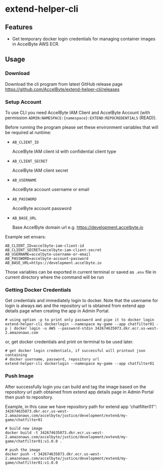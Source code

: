 # extend-helper-cli

## Features

- Get temporary docker login credentials for managing container images in AccelByte AWS ECR.

## Usage

### Download

Download the cli program from latest GitHub release page https://github.com/AccelByte/extend-helper-cli/releases

### Setup Account

To use CLI you need AccelByte IAM Client and AccelByte Account (with permission `ADMIN:NAMESPACE:{namespace}:EXTEND:REPOCREDENTIALS` (READ)).

Before running the program please set these environment variables that will be required
at runtime:

- `AB_CLIENT_ID`

  AccelByte IAM client id with confidential client type

- `AB_CLIENT_SECRET`

  AccelByte IAM client secret

- `AB_USERNAME`

  AccelByte account username or email

- `AB_PASSWORD`

  AccelByte account password

- `AB_BASE_URL`

  Base AccelByte domain url e.g. https://development.accelbyte.io

Example set envars:

```shell
AB_CLIENT_ID=accelbyte-iam-client-id
AB_CLIENT_SECRET=accelbyte-iam-client-secret
AB_USERNAME=accelbyte-username-or-email
AB_PASSWORD=accelbyte-account-password
AB_BASE_URL=https://development.accelbyte.io
```

Those variables can be exported in current terminal or saved as `.env` file 
in current directory where the command will be run

### Getting Docker Credentials

Get credentials and immediately login to docker.
Note that the username for login is always `AWS` and
the repository url is obtained from extend app details page when creating the app in Admin Portal.

```shell
# using option -p to print only password and pipe it to docker login
extend-helper-cli dockerlogin --namespace my-game --app chatfilter01 -p | docker login -u AWS --password-stdin 342674635073.dkr.ecr.us-west-2.amazonaws.com
```

or, get docker credentials and print on terminal to be used later.

```shell
# get docker login credentials, if successful will printout json containing
# docker username, password, repository url
extend-helper-cli dockerlogin --namespace my-game --app chatfilter01
```

### Push Image

After successfully login you can build and tag the image based on the repository 
url path obtained from extend app details page in Admin Portal
then push to repository.

Example, in this case we have repository path for extend app 'chatfilter01'': `342674635073.dkr.ecr.us-west-2.amazonaws.com/accelbyte/justice/development/extend/my-game/chatfilter01`

```shell
# build new image
docker build -t 342674635073.dkr.ecr.us-west-2.amazonaws.com/accelbyte/justice/development/extend/my-game/chatfilter01:v1.0.0 .

# push the image
docker push -t 342674635073.dkr.ecr.us-west-2.amazonaws.com/accelbyte/justice/development/extend/my-game/chatfilter01:v1.0.0
```